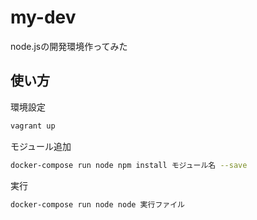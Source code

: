 # my-dev
node.jsの開発環境作ってみた

## 使い方

環境設定

```bash
vagrant up
```

モジュール追加

```bash
docker-compose run node npm install モジュール名 --save
```

実行

```bash
docker-compose run node node 実行ファイル
```
